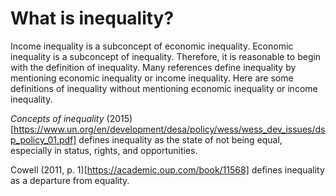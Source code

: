 # What is inequality?

Income inequality is a subconcept of economic inequality.
Economic inequality is a subconcept of inequality.
Therefore, it is reasonable to begin with the definition of inequality.
Many references define inequality by mentioning economic inequality or income inequality.
Here are some definitions of inequality without mentioning economic inequality or income inequality.

*Concepts of inequality* (2015)[https://www.un.org/en/development/desa/policy/wess/wess_dev_issues/dsp_policy_01.pdf]
defines inequality as the state of not being equal, especially in status, rights, and opportunities.

 Cowell (2011, p. 1)[https://academic.oup.com/book/11568] defines inequality as a departure from equality.

 


